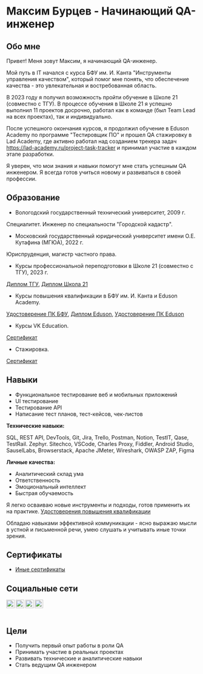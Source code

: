 # Максим Бурцев - Начинающий QA-инженер

## Обо мне

Привет! Меня зовут Максим, я начинающий QA-инженер.

Мой путь в IT начался с курса БФУ им. И. Канта "Инструменты управления качеством", который помог мне понять, что обеспечение качества - это увлекательная и востребованная область.

В 2023 году я получил возможность пройти обучение в Школе 21 (совместно с ТГУ). В процессе обучения в Школе 21 я успешно выполнил 11 проектов досрочно, работал как в команде (был Team Lead на всех проектах), так и индивидуально. 

После успешного окончания курсов, я продолжил обучение в Eduson Academy по программе "Тестировщик ПО" и прошел QA стажировку в Lad Academy, где активно работал над созданием трекера задач https://lad-academy.ru/project-task-tracker и принимал участие в каждом этапе разработки.

Я уверен, что мои знания и навыки помогут мне стать успешным QA инженером. Я всегда готов учиться новому и развиваться в своей профессии.

## Образование

- Вологодский государственный технический университет, 2009 г. 

Специалитет. Инженер по специальности "Городской кадастр".

- Московский государственный юридический университет имени О.Е. Кутафина (МГЮА), 2022 г.

Юриспруденция, магистр частного права.

- Курсы профессиональной переподготовки в Школе 21 (совместно с ТГУ), 2023 г.  

[Диплом ТГУ](https://drive.google.com/file/d/1AdUmK0Sj6_c_BpTBsrsWAQzDQ3g1cmGG/view?usp=sharing), [Диплом Школа 21](https://drive.google.com/file/d/1c5dl6TjrmEHnHnly9zZxb5a8CHm8nmwJ/view?usp=drive_link)

- Курсы повышения квалификации в БФУ им. И. Канта и Eduson Academy.

[Удостоверение ПК БФУ](https://drive.google.com/file/d/11pOWLctld4a3c5V89i5hkgvbk8c40z5I/view?usp=sharing), [Диплом Eduson](https://drive.google.com/file/d/152YpFHu8fSTllpPNXkHANCY4sr1VlYTe/view?usp=sharing),
[Удостоверение ПК Eduson](https://drive.google.com/file/d/12GWq2z_H3xb647Nxisl4XXta2JMxsG8_/view?usp=sharing) 

- Курсы VK Education.
  
[Сертификат](https://drive.google.com/file/d/1_hxwksr1GQOesa8DfKmAs-LVUalI_X8w/view?usp=sharing)
 
- Стажировка.

[Сертификат](https://drive.google.com/file/d/1yRySHcCyKW1gJTqUCX5Wa48NUqcYiPn8/view?usp=drive_link)


## Навыки  

- Функциональное тестирование веб и мобильных приложений
- UI тестирование
- Тестирование API
- Написание тест планов, тест-кейсов, чек-листов

**Технические навыки:**

SQL, REST API, DevTools, Git, Jira, Trello, Postman, Notion, TestIT, Qase, TestRail. Zephyr. Sitechco, VSCode, Charles Proxy, Fiddler, Android Studio, SauselLabs, Browserstack, Apache JMeter, Wireshark, OWASP ZAP, Figma

**Личные качества:**

- Аналитический склад ума
- Ответственность
- Эмоциональный интеллект 
- Быстрая обучаемость

Я легко осваиваю новые инструменты и подходы, готов применить их на практике. [Удостоверения повышения квалификации](https://drive.google.com/file/d/15qlbXTi35u28x-Sv5WxCqKifaLosPHvb/view?usp=sharing)

Обладаю навыками эффективной коммуникации - ясно выражаю мысли в устной и письменной речи, умею слушать и учитывать иные точки зрения.


## Сертификаты

- [Иные сертификаты](https://drive.google.com/file/d/1acexoC2HXLfXNasYXkSBHZ-roUMX02TW/view?usp=sharing)


## Социальные сети

[<img align="left" alt="Максим | Telegram" width="22px" src="https://cdn.jsdelivr.net/npm/simple-icons@v3/icons/telegram.svg" />][telegram]
[<img align="left" alt="Максим | YouTube" width="22px" src="https://cdn.jsdelivr.net/npm/simple-icons@v3/icons/youtube.svg" />][youtube]
[<img align="left" alt="Максим | SoundCloud" width="22px" src="https://cdn.jsdelivr.net/npm/simple-icons@v3/icons/soundcloud.svg" />][soundcloud]
[<img align="left" alt="Максим | Coub" width="22px" src="https://cdn.jsdelivr.net/npm/simple-icons@v3/icons/craftcms.svg" />][coub]

[telegram]: https://t.me/amoraitr 
[youtube]: https://www.youtube.com/channel/UChrlouiUoXNNwSKn3VoQh6g
[soundcloud]: https://soundcloud.com/coubnoob
[coub]: https://coub.com/coubnoob

  
ㅤㅤㅤㅤㅤㅤㅤㅤㅤㅤㅤㅤㅤㅤㅤㅤㅤㅤㅤㅤㅤㅤㅤㅤㅤㅤㅤㅤㅤㅤㅤㅤㅤㅤㅤㅤㅤㅤㅤㅤㅤ
## Цели

- Получить первый опыт работы в роли QA  
- Принимать участие в реальных проектах
- Развивать технические и аналитические навыки
- Стать ведущим QA инженером
